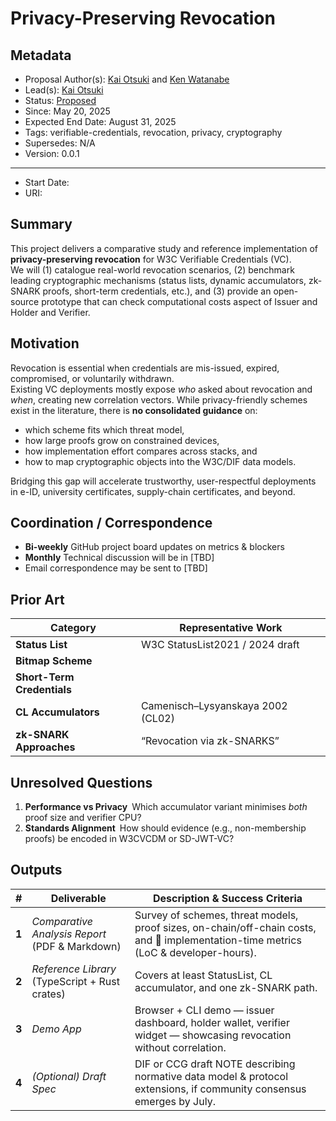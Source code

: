 # Privacy-Preserving Revocation

## Metadata

- Proposal Author(s): [Kai Otsuki](https://github.com/Dtitkaio) and [Ken Watanabe](https://github.com/dorakemon)
- Lead(s): [Kai Otsuki](https://www.linkedin.com/in/kai-otsuki-9475a8303/)
- Status: [Proposed]()
- Since: May 20, 2025
- Expected End Date: August 31, 2025
- Tags: verifiable-credentials, revocation, privacy, cryptography
- Supersedes: N/A
- Version: 0.0.1

---

[//]: # "Do not fill out below. To be filled out by chairs post-approval"

- Start Date:
- URI:

## Summary
This project delivers a comparative study and reference implementation of **privacy-preserving revocation** for W3C Verifiable Credentials (VC).  
We will (1) catalogue real-world revocation scenarios, (2) benchmark leading cryptographic mechanisms (status lists, dynamic accumulators, zk-SNARK proofs, short-term credentials, etc.), and (3) provide an open-source prototype that can check computational costs aspect of Issuer and Holder and Verifier.

## Motivation
Revocation is essential when credentials are mis-issued, expired, compromised, or voluntarily withdrawn.  
Existing VC deployments mostly expose *who* asked about revocation and *when*, creating new correlation vectors. While privacy-friendly schemes exist in the literature, there is **no consolidated guidance** on:
* which scheme fits which threat model,
* how large proofs grow on constrained devices,
* how implementation effort compares across stacks, and
* how to map cryptographic objects into the W3C/DIF data models.

Bridging this gap will accelerate trustworthy, user-respectful deployments in e-ID, university certificates, supply-chain certificates, and beyond.

## Coordination / Correspondence
- **Bi-weekly** GitHub project board updates on metrics & blockers  
- **Monthly** Technical discussion will be in [TBD]
- Email correspondence may be sent to [TBD]
## Prior Art
| Category | Representative Work | 
|----------|--------------------|
| **Status List** | W3C StatusList2021 / 2024 draft | 
| **Bitmap Scheme** |  | 
| **Short-Term Credentials** || 
| **CL Accumulators** | Camenisch–Lysyanskaya 2002 (CL02) | 
| **zk-SNARK Approaches** | “Revocation via zk-SNARKS” |

## Unresolved Questions
1. **Performance vs Privacy** Which accumulator variant minimises *both* proof size and verifier CPU?
2. **Standards Alignment** How should evidence (e.g., non-membership proofs) be encoded in W3CVCDM or SD-JWT-VC?

## Outputs
| # | Deliverable | Description & Success Criteria |
|---|-------------|--------------------------------|
| **1** | *Comparative Analysis Report* (PDF & Markdown) | Survey of schemes, threat models, proof sizes, on-chain/off-chain costs, and  🚀 implementation-time metrics (LoC & developer-hours). |
| **2** | *Reference Library* (TypeScript + Rust crates) | Covers at least StatusList, CL accumulator, and one zk-SNARK path. |
| **3** | *Demo App* | Browser + CLI demo ― issuer dashboard, holder wallet, verifier widget ― showcasing revocation without correlation. |
| **4** | *(Optional) Draft Spec* | DIF or CCG draft NOTE describing normative data model & protocol extensions, if community consensus emerges by July. |
